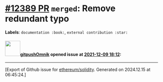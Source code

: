 # [\#12389 PR](https://github.com/ethereum/solidity/pull/12389) `merged`: Remove redundant typo
**Labels**: `documentation :book:`, `external contribution :star:`


#### <img src="https://avatars.githubusercontent.com/u/69253915?v=4" width="50">[gitpushOmnik](https://github.com/gitpushOmnik) opened issue at [2021-12-09 18:12](https://github.com/ethereum/solidity/pull/12389):






-------------------------------------------------------------------------------



[Export of Github issue for [ethereum/solidity](https://github.com/ethereum/solidity). Generated on 2024.12.15 at 06:45:24.]
